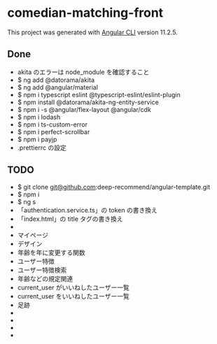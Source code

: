 # comedian-matching-front

This project was generated with [Angular CLI](https://github.com/angular/angular-cli) version 11.2.5.

## Done

-   akita のエラーは node_module を確認すること
-   $ ng add @datorama/akita
-   $ ng add @angular/material
-   $ npm i typescript eslint @typescript-eslint/eslint-plugin
-   $ npm install @datorama/akita-ng-entity-service
-   $ npm i -s @angular/flex-layout @angular/cdk
-   $ npm i lodash
-   $ npm i ts-custom-error
-   $ npm i perfect-scrollbar
-   $ npm i payjp
-   .prettierrc の設定

## TODO

-   $ git clone git@github.com:deep-recommend/angular-template.git
-   $ npm i
-   $ ng s
-   「authentication.service.ts」の token の書き換え
-   「index.html」の title タグの書き換え
-
-   マイページ
-   デザイン
-   年齢を年に変更する関数
-   ユーザー特徴
-   ユーザー特徴検索
-   年齢などの規定関連
-   current_user がいいねしたユーザー一覧
-   current_user をいいねしたユーザー一覧
-   足跡
-
-
-
-
